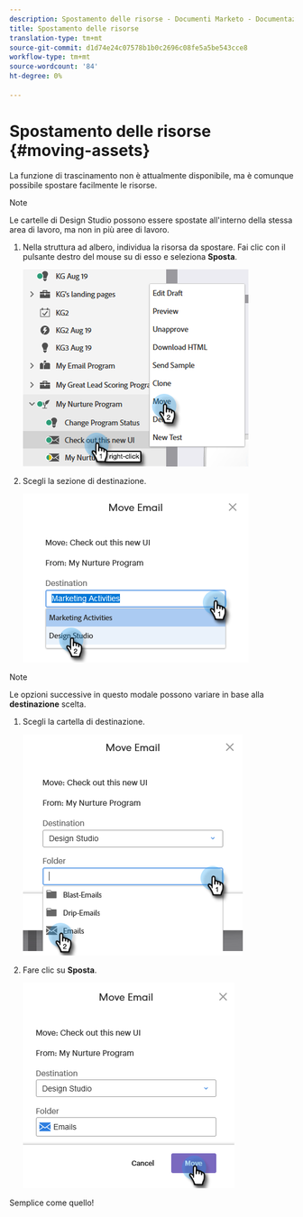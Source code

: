 ```yaml
---
description: Spostamento delle risorse - Documenti Marketo - Documentazione del prodotto
title: Spostamento delle risorse
translation-type: tm+mt
source-git-commit: d1d74e24c07578b1b0c2696c08fe5a5be543cce8
workflow-type: tm+mt
source-wordcount: '84'
ht-degree: 0%

---
```



# Spostamento delle risorse {#moving-assets}

La funzione di trascinamento non è attualmente disponibile, ma è comunque possibile spostare facilmente le risorse.

>[!NOTE]
>
>Le cartelle di Design Studio possono essere spostate all&#39;interno della stessa area di lavoro, ma non in più aree di lavoro.

1. Nella struttura ad albero, individua la risorsa da spostare. Fai clic con il pulsante destro del mouse su di esso e seleziona **Sposta**.

   ![](assets/moving-assets-1.png)

1. Scegli la sezione di destinazione.

   ![](assets/moving-assets-2.png)

>[!NOTE]
>
>Le opzioni successive in questo modale possono variare in base alla **destinazione** scelta.

1. Scegli la cartella di destinazione.

   ![](assets/moving-assets-3.png)

1. Fare clic su **Sposta**.

   ![](assets/moving-assets-4.png)

Semplice come quello!

